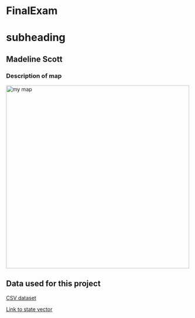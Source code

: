 # FinalExam


<html lang="en">
<head>
    <meta charset="UTF-8">
    <meta name="viewport" content="width=device-width, initial-scale=1.0">
    <title>Finak exam</title>
</head>
<body>
<h1>subheading</h1>
<h2>Madeline Scott</h2>
<h3>Description of map </h3>
<!-- Your map goes here -->
<a href="./maps/mouse.png">
    <img src="./maps/mouse.png" alt="my map" width='500px'>
    </a>

<!-- Link to your shapefile in Github and you CSV -->
<h2>Data used for this project</h2>
    <a href="./maps/cleaned2.csv"> CSV dataset </a>
    <p></p>
    <a href="https://github.com/mscott2000/finalexampractice/blob/main/state.geojson"> Link to state vector </a>